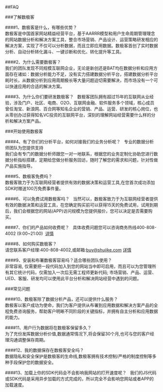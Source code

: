 ##FAQ  

###了解数极客  

####1、数极客是什么，有哪些优势？  
数极客是中国首家网站精益经营平台，基于AARRR模型和用户生命周期管理理念的网站数据分析和解决方案工具，整合市场营销、产品设计、运营策略研发相应的解决方案，实现了不仅可以分析数据，而且立即应用数据。数极客首创了实时数据分析、自动分析转化漏斗、一键诊断和优化、转化提升等工具。  

####2、为什么需要数极客？  
我们的团队发现不同规模互联网企业，无论是新创还是BAT均在数据分析和应用方面存在诸如：数据分析能力不足，没有实力搭建数据分析平台，搭建数据分析平台耗时长，从数据分析到应用周期极长等大量问题迫切需要解决，而市场没有一个可以快速应用的合适的解决方案。  

####3、为什么你们要研发数极客？  
数极客团队拥有超过15年的互联网从业经验，涉及门户、社区、电商、O2O、互联网金融、软件服务多个领域，核心成员曾任淘宝、新浪网、百合网等知名企业的营销、产品、运营、研发的核心岗位，也从零创办过获得知名VC投资的互联网平台，深刻的理解网站经营需要什么样的分析和解决方案产品。  

###开始使用数极客  

####4、有了你们的分析平台，如何对接我们的业务分析呢？  
专业的数据分析师团队为您提供支持  
我们会有专门的数据分析师跟您一对一地联系，根据您的业务定制化协助您进行数据分析指标搭建，定期给您做分析服务回访，随时了解您的需求和问题，针对性做产品实施指导。  

####5、数极客免费吗？  
数极客致力于为互联网经营者提供有效的数据决策和运营工具,在您首次成功添加SDK时赠送100万免费事件量。  

####6、可以免费试用数极客吗？  
当然可以，数极客致力于为互联网经营者提供有效的数据决策和运营工具，在您确定购买前可以获得15天的免费试用，试用到期后，我们会根据您的网站(APP)访问规模为您提供报价，您可以决定是否需要购买。  

####7、你们的产品如何收费呢？  
具体收费问题您可以咨询商务热线400-808-4002 (9:00~21:00)  [详情](http://www.shujike.com/contactus.html)  

####8、如何购买数极客？  
请您联系客户经理:400-808-4002,或邮箱:buy@shujike.com  [详情](http://www.shujike.com/contactus.html)  
  
####9、安装和布署数极客容易吗？适合哪些团队使用？  
非常容易, 仅需要把一段代码加入到您的网站当中即可启用，而且可以为您管理所有其它统计代码，仅需加入一次后无需工程师更新代码; 市场营销、产品、运营、UED、客服、研发均可以使用此平台分析和解决网站经营中遇到的问题。  

###常见问题  

####10、数极客除了数据分析产品，还可以提供什么服务？  
数极客以客户成功为使命，我们为客户提供从布署到应用数据和解决方案产品的全程免费咨询服务，帮助客户明晰不同阶段的关键指标，并拥有自主分析和应用数据的能力。  

####11、用户行为数据将在数极客保留多久？  
为了充份发挥数据分析价值,数据通常情况下,将会保留30个月,也可与您的客户经理沟通调整保存周期。  

####12、我的数据保存在数极客安全吗？    
数据隐私和安全保护是数极客的生命线,数极客拥有技术控制/严格的制度控制等多种手段保护您的数据安全。  

####13、加载上你的SDK代码会不会影响我网站的打开速度呢？  
我们的JS代码或SDK代码是采用异步加载的方式完成的，所以完全不会影响您网站或者APP的加载速度。  
